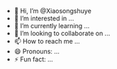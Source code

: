 - 👋 Hi, I’m @Xiaosongshuye
- 👀 I’m interested in ...
- 🌱 I’m currently learning ...
- 💞️ I’m looking to collaborate on ...
- 📫 How to reach me ...
- 😄 Pronouns: ...
- ⚡ Fun fact: ...

<!---
Xiaosongshuye/Xiaosongshuye is a ✨ special ✨ repository because its `README.md` (this file) appears on your GitHub profile.
You can click the Preview link to take a look at your changes.
--->
